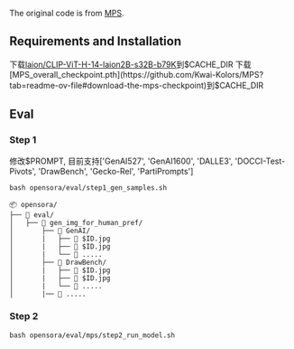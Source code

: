 
The original code is from [MPS](https://github.com/Kwai-Kolors/MPS).


## Requirements and Installation

下载[laion/CLIP-ViT-H-14-laion2B-s32B-b79K](https://huggingface.co/laion/CLIP-ViT-H-14-laion2B-s32B-b79K)到$CACHE_DIR
下载[MPS_overall_checkpoint.pth](https://github.com/Kwai-Kolors/MPS?tab=readme-ov-file#download-the-mps-checkpoint)到$CACHE_DIR


## Eval

### Step 1

修改$PROMPT, 目前支持['GenAI527', 'GenAI1600', 'DALLE3', 'DOCCI-Test-Pivots', 'DrawBench', 'Gecko-Rel', 'PartiPrompts']
```
bash opensora/eval/step1_gen_samples.sh
```

```
📦 opensora/
├── 📂 eval/
│   ├── 📂 gen_img_for_human_pref/
│       ├── 📂 GenAI/
│       |   ├── 📄 $ID.jpg
│       |   ├── 📄 $ID.jpg
│       |   └── 📄 .....
│       ├── 📂 DrawBench/
│       |   ├── 📄 $ID.jpg
│       |   ├── 📄 $ID.jpg
│       |   └── 📄 .....
│       |── 📂 .....
```

### Step 2

```
bash opensora/eval/mps/step2_run_model.sh
```